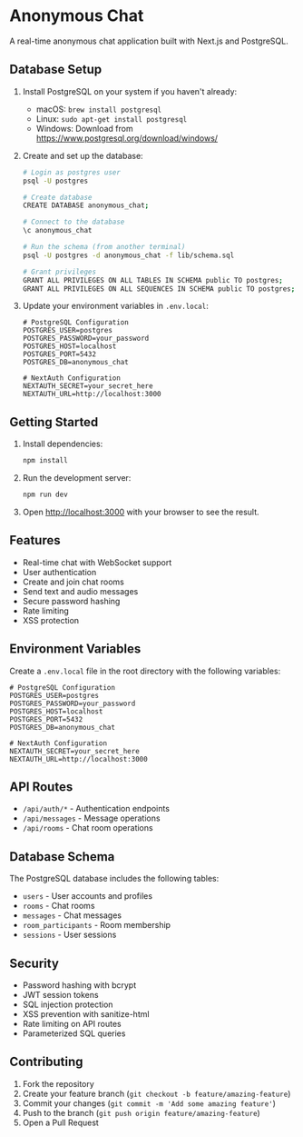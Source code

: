 # Anonymous Chat

A real-time anonymous chat application built with Next.js and PostgreSQL.

## Database Setup

1. Install PostgreSQL on your system if you haven't already:
   - macOS: `brew install postgresql`
   - Linux: `sudo apt-get install postgresql`
   - Windows: Download from https://www.postgresql.org/download/windows/

2. Create and set up the database:
   ```bash
   # Login as postgres user
   psql -U postgres

   # Create database
   CREATE DATABASE anonymous_chat;

   # Connect to the database
   \c anonymous_chat

   # Run the schema (from another terminal)
   psql -U postgres -d anonymous_chat -f lib/schema.sql

   # Grant privileges
   GRANT ALL PRIVILEGES ON ALL TABLES IN SCHEMA public TO postgres;
   GRANT ALL PRIVILEGES ON ALL SEQUENCES IN SCHEMA public TO postgres;
   ```

3. Update your environment variables in `.env.local`:
   ```env
   # PostgreSQL Configuration
   POSTGRES_USER=postgres
   POSTGRES_PASSWORD=your_password
   POSTGRES_HOST=localhost
   POSTGRES_PORT=5432
   POSTGRES_DB=anonymous_chat

   # NextAuth Configuration
   NEXTAUTH_SECRET=your_secret_here
   NEXTAUTH_URL=http://localhost:3000
   ```

## Getting Started

1. Install dependencies:
   ```bash
   npm install
   ```

2. Run the development server:
   ```bash
   npm run dev
   ```

3. Open [http://localhost:3000](http://localhost:3000) with your browser to see the result.

## Features

- Real-time chat with WebSocket support
- User authentication
- Create and join chat rooms
- Send text and audio messages
- Secure password hashing
- Rate limiting
- XSS protection

## Environment Variables

Create a `.env.local` file in the root directory with the following variables:

```env
# PostgreSQL Configuration
POSTGRES_USER=postgres
POSTGRES_PASSWORD=your_password
POSTGRES_HOST=localhost
POSTGRES_PORT=5432
POSTGRES_DB=anonymous_chat

# NextAuth Configuration
NEXTAUTH_SECRET=your_secret_here
NEXTAUTH_URL=http://localhost:3000
```

## API Routes

- `/api/auth/*` - Authentication endpoints
- `/api/messages` - Message operations
- `/api/rooms` - Chat room operations

## Database Schema

The PostgreSQL database includes the following tables:

- `users` - User accounts and profiles
- `rooms` - Chat rooms
- `messages` - Chat messages
- `room_participants` - Room membership
- `sessions` - User sessions

## Security

- Password hashing with bcrypt
- JWT session tokens
- SQL injection protection
- XSS prevention with sanitize-html
- Rate limiting on API routes
- Parameterized SQL queries

## Contributing

1. Fork the repository
2. Create your feature branch (`git checkout -b feature/amazing-feature`)
3. Commit your changes (`git commit -m 'Add some amazing feature'`)
4. Push to the branch (`git push origin feature/amazing-feature`)
5. Open a Pull Request
